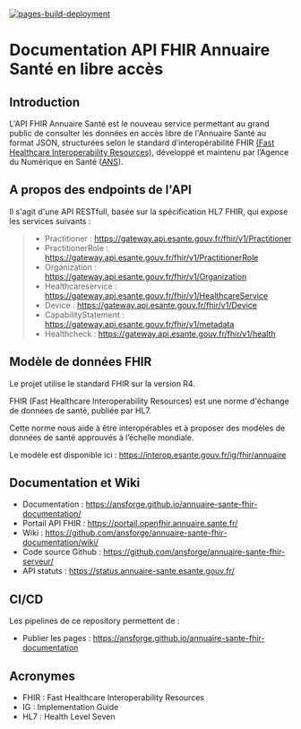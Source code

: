 [![pages-build-deployment](https://github.com/ansforge/annuaire-sante-fhir-documentation/actions/workflows/pages/pages-build-deployment/badge.svg)](https://github.com/ansforge/annuaire-sante-fhir-documentation/actions/workflows/pages/pages-build-deployment)

# Documentation API FHIR Annuaire Santé en libre accès

## Introduction 
L'API FHIR Annuaire Santé est le nouveau service permettant au grand public de consulter les données en accès libre de l'Annuaire Santé au format JSON, structurées selon le standard d’interopérabilité FHIR [(Fast Healthcare Interoperability Resources)](https://www.hl7.org/fhir/), développé et maintenu par l’Agence du Numérique en Santé ([ANS](https://esante.gouv.fr/)).

## A propos des endpoints de l'API
Il s'agit d'une API RESTfull, basée sur la spécification HL7 FHIR, qui expose les services suivants : 
> - Practitioner : https://gateway.api.esante.gouv.fr/fhir/v1/Practitioner
> - PractitionerRole : https://gateway.api.esante.gouv.fr/fhir/v1/PractitionerRole
> - Organization : https://gateway.api.esante.gouv.fr/fhir/v1/Organization
> - Healthcareservice : https://gateway.api.esante.gouv.fr/fhir/v1/HealthcareService
> - Device : https://gateway.api.esante.gouv.fr/fhir/v1/Device 
> - CapabilityStatement :  https://gateway.api.esante.gouv.fr/fhir/v1/metadata
> - Healthcheck : https://gateway.api.esante.gouv.fr/fhir/v1/health

## Modèle de données FHIR
Le projet utilise le standard FHIR sur la version R4.

FHIR (Fast Healthcare Interoperability Resources) est une norme d'échange de données de santé, publiée par HL7.

Cette norme nous aide à être interopérables et à proposer des modèles de données de santé approuvés à l’échelle mondiale.

Le modèle est disponible ici : https://interop.esante.gouv.fr/ig/fhir/annuaire

## Documentation et Wiki
* Documentation : https://ansforge.github.io/annuaire-sante-fhir-documentation/
* Portail API FHIR : https://portail.openfhir.annuaire.sante.fr/
* Wiki : https://github.com/ansforge/annuaire-sante-fhir-documentation/wiki/
* Code source Github : https://github.com/ansforge/annuaire-sante-fhir-serveur/
* API statuts : https://status.annuaire-sante.esante.gouv.fr/

## CI/CD
Les pipelines de ce repository permettent de :
* Publier les pages : https://ansforge.github.io/annuaire-sante-fhir-documentation


## Acronymes

* FHIR : Fast Healthcare Interoperability Resources
* IG : Implementation Guide
* HL7 : Health Level Seven